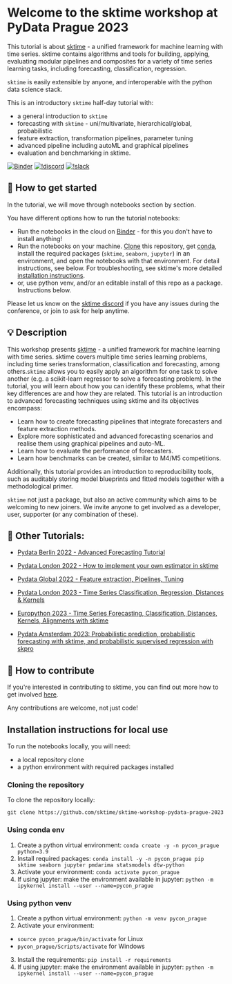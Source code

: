 Welcome to the sktime workshop at PyData Prague 2023
=================================================

This tutorial is about [sktime] - a unified framework for machine learning with time series. sktime contains algorithms and tools for building, applying, evaluating modular pipelines and composites for a variety of time series learning tasks, including forecasting, classification, regression.

`sktime` is easily extensible by anyone, and interoperable with the python data science stack.

This is an introductory `sktime` half-day tutorial with:

* a general introduction to `sktime`
* forecasting with `sktime` - uni/multivariate, hierarchical/global, probabilistic
* feature extraction, transformation pipelines, parameter tuning
* advanced pipeline including autoML and graphical pipelines
* evaluation and benchmarking in sktime.

[sktime]: https://www.sktime.net

[![Binder](https://mybinder.org/badge_logo.svg)](https://mybinder.org/v2/gh/sktime/sktime-workshop-pydata-prague-2023/main?filepath=notebooks) [![!discord](https://img.shields.io/static/v1?logo=discord&label=discord&message=chat&color=lightgreen)](https://discord.com/invite/54ACzaFsn7) [![!slack](https://img.shields.io/static/v1?logo=linkedin&label=LinkedIn&message=news&color=lightblue)](https://www.linkedin.com/company/scikit-time/)

## :rocket: How to get started

In the tutorial, we will move through notebooks section by section.

You have different options how to run the tutorial notebooks:

* Run the notebooks in the cloud on [Binder] - for this you don't have to install anything!
* Run the notebooks on your machine. [Clone] this repository, get [conda], install the required packages (`sktime`, `seaborn`, `jupyter`) in an environment, and open the notebooks with that environment. For detail instructions, see below. For troubleshooting, see sktime's more detailed [installation instructions].
* or, use python venv, and/or an editable install of this repo as a package. Instructions below.

[Binder]: https://mybinder.org/v2/gh/sktime/sktime-workshop-pydata-prague-2023/main?filepath=notebooks
[clone]: https://help.github.com/en/github/creating-cloning-and-archiving-repositories/cloning-a-repository
[conda]: https://docs.conda.io/en/latest/
[installation instructions]: https://www.sktime.net/en/latest/installation.html

Please let us know on the [sktime discord](https://discord.com/invite/54ACzaFsn7) if you have any issues during the conference, or join to ask for help anytime.

## :bulb: Description


This workshop presents  [sktime] - a unified framework for machine learning with time series. sktime covers multiple time series learning problems, including time series transformation, classification and forecasting, among others.`sktime` allows you to easily apply an algorithm for one task to solve another (e.g. a scikit-learn regressor to solve a forecasting problem). In the tutorial, you will learn about how you can identify these problems, what their key differences are and how they are related.
This tutorial is an introduction to advanced forecasting techniques using sktime and its objectives encompass:

- Learn how to create forecasting pipelines that integrate forecasters and feature extraction methods.
- Explore more sophisticated and advanced forecasting scenarios and realise them using graphical pipelines and auto-ML.
- Learn how to evaluate the performance of forecasters.
- Learn how benchmarks can be created, similar to M4/M5 competitions.

Additionally, this tutorial provides an introduction to reproducibility tools, such as auditably storing model blueprints and fitted models together with a methodological primer.

`sktime` not just a package, but also an active community which aims to be welcoming to new joiners.
We invite anyone to get involved as a developer, user, supporter (or any combination of these).

## :movie_camera: Other Tutorials:

- [Pydata Berlin 2022 - Advanced Forecasting Tutorial](https://www.youtube.com/watch?v=4Rf9euAhjNc)

- [Pydata London 2022 - How to implement your own estimator in sktime](https://www.youtube.com/watch?v=S_3ewcvs_pg)

- [Pydata Global 2022 - Feature extraction, Pipelines, Tuning](https://github.com/sktime/sktime-tutorial-pydata-global-2022)

- [Pydata London 2023 - Time Series Classification, Regression, Distances & Kernels](https://github.com/sktime/sktime-tutorial-pydata-london-2023)

- [Europython 2023 - Time Series Forecasting, Classification, Distances, Kernels, Alignments with sktime](https://github.com/sktime/sktime-tutorial-europython-2023)

- [Pydata Amsterdam 2023: Probabilistic prediction, probabilistic forecasting with sktime, and probabilistic supervised regression with skpro](https://github.com/sktime/sktime-tutorial-pydata-Amsterdam-2023)


## :wave: How to contribute

If you're interested in contributing to sktime, you can find out more how to get involved [here](https://www.sktime.net/en/latest/get_involved.html).

Any contributions are welcome, not just code!

## Installation instructions for local use

To run the notebooks locally, you will need:

* a local repository clone
* a python environment with required packages installed

### Cloning the repository

To clone the repository locally:

`git clone https://github.com/sktime/sktime-workshop-pydata-prague-2023`

### Using conda env

1. Create a python virtual environment:
`conda create -y -n pycon_prague python=3.9`
2. Install required packages:
`conda install -y -n pycon_prague pip sktime seaborn jupyter pmdarima statsmodels dtw-python`
3. Activate your environment:
`conda activate pycon_prague`
4. If using jupyter: make the environment available in jupyter:
`python -m ipykernel install --user --name=pycon_prague`

### Using python venv

1. Create a python virtual environment:
`python -m venv pycon_prague`
2. Activate your environment:
 - `source pycon_prague/bin/activate` for Linux
 - `pycon_prague/Scripts/activate` for Windows
3. Install the requirements:
`pip install -r requirements`
4. If using jupyter: make the environment available in jupyter:
`python -m ipykernel install --user --name=pycon_prague`
